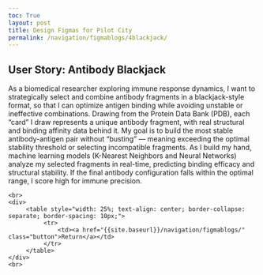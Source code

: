 ```yaml
---
toc: True
layout: post
title: Design Figmas for Pilot City
permalink: /navigation/figmablogs/4blackjack/
---
```


<h2> User Story: Antibody Blackjack</h2>

<p>	As a biomedical researcher exploring immune response dynamics,
I want to strategically select and combine antibody fragments in a blackjack-style format,
so that I can optimize antigen binding while avoiding unstable or ineffective combinations.
Drawing from the Protein Data Bank (PDB), each “card” I draw represents a unique antibody fragment, with real structural and binding affinity data behind it.
My goal is to build the most stable antibody-antigen pair without “busting” — meaning exceeding the optimal stability threshold or selecting incompatible fragments.
As I build my hand, machine learning models (K-Nearest Neighbors and Neural Networks) analyze my selected fragments in real-time,
predicting binding efficacy and structural stability. If the final antibody configuration falls within the optimal range, I score high for immune precision.</p>

<body>

    <br>
    <div>
         <table style="width: 25%; text-align: center; border-collapse: separate; border-spacing: 10px;">
              <tr>
                  <td><a href="{{site.baseurl}}/navigation/figmablogs/" class="button">Return</a></td>
              </tr>
         </table>
    </div>
    <br>
</body>